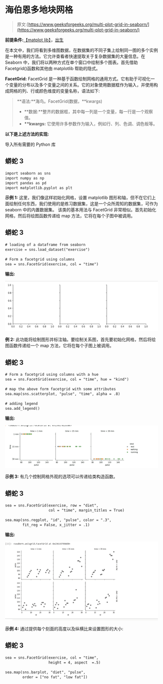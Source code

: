 # 海伯恩多地块网格

> 原文:[https://www.geeksforgeeks.org/multi-plot-grid-in-seaborn/](https://www.geeksforgeeks.org/multi-plot-grid-in-seaborn/)

**前提条件:**[【matplot lib】](https://www.geeksforgeeks.org/python-introduction-matplotlib/)，[出生](https://www.geeksforgeeks.org/introduction-to-seaborn-python/)

在本文中，我们将看到多维图数据，在数据集的不同子集上绘制同一图的多个实例是一种有用的方法。它允许查看者快速提取关于复杂数据集的大量信息。在 Seaborn 中，我们将以两种方式在单个窗口中绘制多个图表。首先借助 Facetgrid()函数和其他由 matplotlib 帮助的隐式。

**FacetGrid:** FacetGrid 是一种基于函数绘制网格的通用方式。它有助于可视化一个变量的分布以及多个变量之间的关系。它的对象使用数据框作为输入，并使用构成网格的列、行或颜色维度的变量名称，语法如下:

> **语法:**海鸟。FacetGrid(数据，*\*kwargs)
> 
> *   **数据:**整齐的数据框，其中每一列是一个变量，每一行是一个观察值。
> *   **\*\*kwargs:** 它使用许多参数作为输入，例如行、列、色调、调色板等。

**以下是上述方法的实现:**

导入所有需要的 Python 库

## 蟒蛇 3

```
import seaborn as sns
import numpy as np
import pandas as pd
import matplotlib.pyplot as plt
```

**示例 1:** 这里，我们像这样初始化网格，设置 matplotlib 图形和轴，但不在它们上面绘制任何东西，我们使用的是练习数据集，这是一个众所周知的数据集，可作为 seaborn 中的内置数据集。
该类的基本用法与 FacetGrid 非常相似。首先初始化网格，然后将绘图函数传递给 map 方法，它将在每个子图中被调用。

## 蟒蛇 3

```
# loading of a dataframe from seaborn
exercise = sns.load_dataset("exercise")

# Form a facetgrid using columns
sea = sns.FacetGrid(exercise, col = "time")
```

**输出:**

![](img/004859c87bd1e3578515cc65d39c6b6b.png)

**例 2:** 此功能将绘制图形并标注轴。要绘制关系图，首先要初始化网格，然后将绘图函数传递给一个 map 方法，它将在每个子图上被调用。

## 蟒蛇 3

```
# Form a facetgrid using columns with a hue 
sea = sns.FacetGrid(exercise, col = "time", hue = "kind")

# map the above form facetgrid with some attributes   
sea.map(sns.scatterplot, "pulse", "time", alpha = .8)

# adding legend
sea.add_legend()
```

**输出:**

![](img/c6c1f419f3b974dba99524937f275aab.png)

**示例 3:** 有几个控制网格外观的选项可以传递给类构造函数。

## 蟒蛇 3

```
sea = sns.FacetGrid(exercise, row = "diet",
                    col = "time", margin_titles = True)

sea.map(sns.regplot, "id", "pulse", color = ".3",
        fit_reg = False, x_jitter = .1)
```

**输出:**

![](img/196ca27844a2512a1333fd3bdd7ad3bf.png)

**示例 4:** 通过提供每个刻面的高度以及纵横比来设置图形的大小:

## 蟒蛇 3

```
sea = sns.FacetGrid(exercise, col = "time",
                    height = 4, aspect  =.5)

sea.map(sns.barplot, "diet", "pulse",
        order = ["no fat", "low fat"])
```